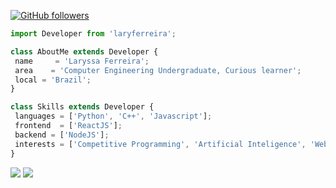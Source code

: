 
[![GitHub followers](https://img.shields.io/github/followers/laryferreira.svg?style=social&label=Follow&maxAge=2592000)](https://github.com/laryferreira?tab=followers)

 ```js
import Developer from 'laryferreira';

class AboutMe extends Developer {
  name     = 'Laryssa Ferreira';
  area    = 'Computer Engineering Undergraduate, Curious learner';
  local = 'Brazil';
}

class Skills extends Developer {
  languages = ['Python', 'C++', 'Javascript'];
  frontend  = ['ReactJS'];
  backend = ['NodeJS'];
  interests = ['Competitive Programming', 'Artificial Inteligence', 'Web/App development']
}
```
<p align="left">
  <a href="#" alt="Gmail">
  <img src="https://img.shields.io/badge/-Gmail-FF7F50?style=flat-square&labelColor=FD5E5E&logo=gmail&logoColor=white&link=mailto:contatolaryssaf@gmail.com" /></a>

  <a href="#" alt="Linkedin">
  <img src="https://img.shields.io/badge/-Linkedin-6495ED?style=flat-square&logo=Linkedin&logoColor=white&link=https://www.linkedin.com/in/laryssaoliferreira" /></a>
 
</p>  

